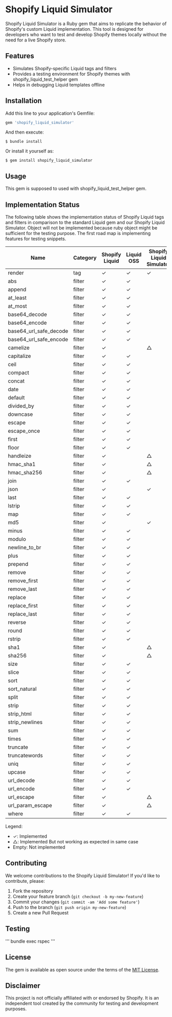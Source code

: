 # Shopify Liquid Simulator

Shopify Liquid Simulator is a Ruby gem that aims to replicate the behavior of Shopify's custom Liquid implementation. This tool is designed for developers who want to test and develop Shopify themes locally without the need for a live Shopify store.

## Features

- Simulates Shopify-specific Liquid tags and filters
- Provides a testing environment for Shopify themes with shopify_liquid_test_helper gem
- Helps in debugging Liquid templates offline

## Installation

Add this line to your application's Gemfile:

```ruby
gem 'shopify_liquid_simulator'
```

And then execute:

```
$ bundle install
```

Or install it yourself as:

```
$ gem install shopify_liquid_simulator
```

## Usage

This gem is supposed to used with shopify_liquid_test_helper gem.

## Implementation Status

The following table shows the implementation status of Shopify Liquid tags and filters in comparison to the standard Liquid gem and our Shopify Liquid Simulator.
Object will not be implemented because ruby object might be sufficient for the testing purpose.
The first road map is implementing features for testing snippets.

| Name                   | Category | Shopify Liquid | Liquid OSS | Shopify Liquid Simulator |
| ---------------------- | -------- | -------------- | ---------- | ---------------------- |
| render                 | tag      | ✓              | ✓          | ✓                      |
| abs                    | filter   | ✓              | ✓          |                        |
| append                 | filter   | ✓              | ✓          |                        |
| at_least               | filter   | ✓              | ✓          |                        |
| at_most                | filter   | ✓              | ✓          |                        |
| base64_decode          | filter   | ✓              | ✓          |                        |
| base64_encode          | filter   | ✓              | ✓          |                        |
| base64_url_safe_decode | filter   | ✓              | ✓          |                        |
| base64_url_safe_encode | filter   | ✓              | ✓          |                        |
| camelize               | filter   | ✓              |            | △                      |
| capitalize             | filter   | ✓              | ✓          |                        |
| ceil                   | filter   | ✓              | ✓          |                        |
| compact                | filter   | ✓              | ✓          |                        |
| concat                 | filter   | ✓              | ✓          |                        |
| date                   | filter   | ✓              | ✓          |                        |
| default                | filter   | ✓              | ✓          |                        |
| divided_by             | filter   | ✓              | ✓          |                        |
| downcase               | filter   | ✓              | ✓          |                        |
| escape                 | filter   | ✓              | ✓          |                        |
| escape_once            | filter   | ✓              | ✓          |                        |
| first                  | filter   | ✓              | ✓          |                        |
| floor                  | filter   | ✓              | ✓          |                        |
| handleize              | filter   | ✓              |            | △                      |
| hmac_sha1              | filter   | ✓              |            | △                      |
| hmac_sha256            | filter   | ✓              |            | △                      |
| join                   | filter   | ✓              | ✓          |                        |
| json                   | filter   | ✓              |            | ✓                      |
| last                   | filter   | ✓              | ✓          |                        |
| lstrip                 | filter   | ✓              | ✓          |                        |
| map                    | filter   | ✓              | ✓          |                        |
| md5                    | filter   | ✓              |            | ✓                      |
| minus                  | filter   | ✓              | ✓          |                        |
| modulo                 | filter   | ✓              | ✓          |                        |
| newline_to_br          | filter   | ✓              | ✓          |                        |
| plus                   | filter   | ✓              | ✓          |                        |
| prepend                | filter   | ✓              | ✓          |                        |
| remove                 | filter   | ✓              | ✓          |                        |
| remove_first           | filter   | ✓              | ✓          |                        |
| remove_last            | filter   | ✓              | ✓          |                        |
| replace                | filter   | ✓              | ✓          |                        |
| replace_first          | filter   | ✓              | ✓          |                        |
| replace_last           | filter   | ✓              | ✓          |                        |
| reverse                | filter   | ✓              | ✓          |                        |
| round                  | filter   | ✓              | ✓          |                        |
| rstrip                 | filter   | ✓              | ✓          |                        |
| sha1                   | filter   | ✓              |            | △                      |
| sha256                 | filter   | ✓              |            | △                      |
| size                   | filter   | ✓              | ✓          |                        |
| slice                  | filter   | ✓              | ✓          |                        |
| sort                   | filter   | ✓              | ✓          |                        |
| sort_natural           | filter   | ✓              | ✓          |                        |
| split                  | filter   | ✓              | ✓          |                        |
| strip                  | filter   | ✓              | ✓          |                        |
| strip_html             | filter   | ✓              | ✓          |                        |
| strip_newlines         | filter   | ✓              | ✓          |                        |
| sum                    | filter   | ✓              | ✓          |                        |
| times                  | filter   | ✓              | ✓          |                        |
| truncate               | filter   | ✓              | ✓          |                        |
| truncatewords          | filter   | ✓              | ✓          |                        |
| uniq                   | filter   | ✓              | ✓          |                        |
| upcase                 | filter   | ✓              | ✓          |                        |
| url_decode             | filter   | ✓              | ✓          |                        |
| url_encode             | filter   | ✓              | ✓          |                        |
| url_escape             | filter   | ✓              |            | △                      |
| url_param_escape       | filter   | ✓              |            | △                      |
| where                  | filter   | ✓              | ✓          |                        |

Legend:

- ✓: Implemented
- △: Implemented But not working as expected in same case
- Empty: Not implemented

## Contributing

We welcome contributions to the Shopify Liquid Simulator! If you'd like to contribute, please:

1. Fork the repository
2. Create your feature branch (`git checkout -b my-new-feature`)
3. Commit your changes (`git commit -am 'Add some feature'`)
4. Push to the branch (`git push origin my-new-feature`)
5. Create a new Pull Request

## Testing

'''
bundle exec rspec
'''

## License

The gem is available as open source under the terms of the [MIT License](https://opensource.org/licenses/MIT).

## Disclaimer

This project is not officially affiliated with or endorsed by Shopify. It is an independent tool created by the community for testing and development purposes.
